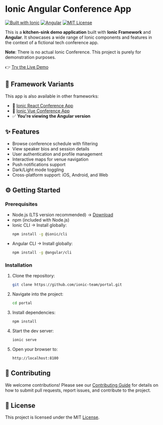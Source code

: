 # Ionic Angular Conference App

[![Built with Ionic](https://img.shields.io/badge/-Built%20with%20Ionic-3880FF?style=flat&logo=ionic&logoColor=white)](https://ionicframework.com)
[![Angular](https://img.shields.io/badge/-Angular-DD0031?style=flat&logo=angular&logoColor=white)](https://angular.io)
[![MIT License](https://img.shields.io/badge/License-MIT-blue.svg)](LICENSE)

This is a **kitchen-sink demo application** built with **Ionic Framework** and **Angular**. It showcases a wide range of Ionic components and features in the context of a fictional tech conference app.

**Note**: There is no actual Ionic Conference. This project is purely for demonstration purposes.

👉 [Try the Live Demo](https://portal-git-main-ionic1.vercel.app/app/tabs/schedule)

## 🧱 Framework Variants

This app is also available in other frameworks:

- 🔗 [Ionic React Conference App](https://github.com/ionic-team/ionic-react-conference-app)
- 🔗 [Ionic Vue Conference App](https://github.com/ionic-team/ionic-vue-conference-app)
- ✅ **You're viewing the Angular version**

## ✨ Features

- Browse conference schedule with filtering
- View speaker bios and session details
- User authentication and profile management
- Interactive maps for venue navigation
- Push notifications support
- Dark/Light mode toggling
- Cross-platform support: iOS, Android, and Web

## ⚙️ Getting Started

### Prerequisites

- Node.js (LTS version recommended) → [Download](https://nodejs.org/)
- npm (included with Node.js)
- Ionic CLI → Install globally:
  ```bash
  npm install -g @ionic/cli
  ```
- Angular CLI → Install globally:
  ```bash
  npm install -g @angular/cli
  ```

### Installation
1. Clone the repository:
    ```bash
    git clone https://github.com/ionic-team/portal.git
    ```
2. Navigate into the project:
    ```bash
    cd portal
    ```
3. Install dependencies:
    ```bash
    npm install
    ```
4. Start the dev server:
    ```bash
    ionic serve
    ```
5. Open your browser to:
    ```
    http://localhost:8100
    ```

## 🤝 Contributing

We welcome contributions! Please see our [Contributing Guide](.github/CONTRIBUTING.md) for details on how to submit pull requests, report issues, and contribute to the project.

## 📄 License

This project is licensed under the MIT [License](./LICENSE).
